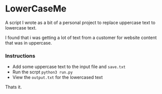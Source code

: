 # LowerCaseMe

A script I wrote as a bit of a personal project to replace uppercase text to lowercase text.

I found that i was getting a lot of text from a customer for website content that was in uppercase.

### Instructions

- Add some uppercase text to the input file and `save.txt`
- Run the scrpt `python3 run.py`
- View the `output.txt` for the lowercased text

Thats it.
